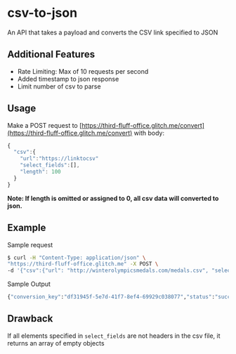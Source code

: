 # csv-to-json

An API that takes a payload and converts the CSV link specified to JSON

## Additional Features

- Rate Limiting: Max of 10 requests per second
- Added timestamp to json response
- Limit number of csv to parse

## Usage

Make a POST request to [https://third-fluff-office.glitch.me/convert](https://third-fluff-office.glitch.me/convert) with body:

```js
{
  "csv":{
    "url":"https://linktocsv"
    "select_fields":[],
    "length": 100
  }
}
```

**Note: If length is omitted or assigned to 0, all csv data will converted to json.**

## Example

Sample request

```sh
$ curl -H "Content-Type: application/json" \
"https://third-fluff-office.glitch.me" -X POST \
-d '{"csv":{"url": "http://winterolympicsmedals.com/medals.csv", "select_fields":["Year", "City", "Sport"]}}'
```

Sample Output

```sh
{"conversion_key":"df31945f-5e7d-41f7-8ef4-69929c038077","status":"success","json":[{"Year":"1924","City":"Chamonix","Sport":"Skating"}], "timestamp":"2021-01-07T20:30:32.276Z"}
```

## Drawback

If all elements specified in `select_fields` are not headers in the csv file, it returns an array of empty objects
